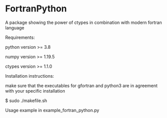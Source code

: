 # FortranPython
A package showing the power of ctypes in combination with modern fortran language

Requirements:

python version >= 3.8

numpy version >= 1.19.5

ctypes version >= 1.1.0

Installation instructions:

make sure that the executables for gfortran and python3 are in agreement with your specific installation

$ sudo ./makefile.sh
 
Usage example in example_fortran_python.py




